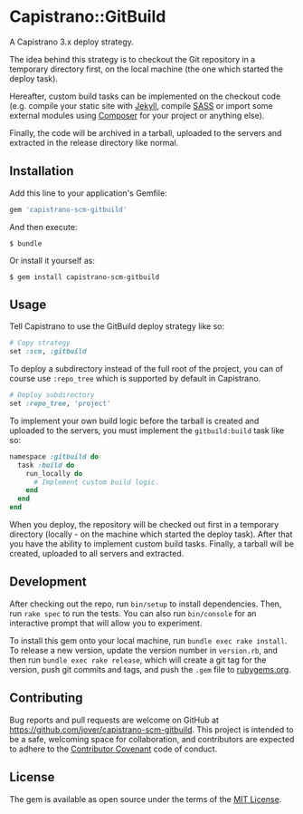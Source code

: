 # Capistrano::GitBuild

A Capistrano 3.x deploy strategy.

The idea behind this strategy is to checkout the Git repository in a temporary directory first, on the local machine (the one which started the deploy task).

Hereafter, custom build tasks can be implemented on the checkout code (e.g. compile your static site with [Jekyll](http://jekyllrb.com/), compile [SASS](http://sass-lang.com/) or import some external modules using [Composer](https://getcomposer.org/) for your project or anything else).

Finally, the code will be archived in a tarball, uploaded to the servers and extracted in the release directory like normal.

## Installation

Add this line to your application's Gemfile:

```ruby
gem 'capistrano-scm-gitbuild'
```

And then execute:

    $ bundle

Or install it yourself as:

    $ gem install capistrano-scm-gitbuild

## Usage

Tell Capistrano to use the GitBuild deploy strategy like so:
```ruby
# Copy strategy
set :scm, :gitbuild
```

To deploy a subdirectory instead of the full root of the project, you can of course use `:repo_tree` which is supported by default in Capistrano.
```ruby
# Deploy subdirectory
set :repo_tree, 'project'
```

To implement your own build logic before the tarball is created and uploaded to the servers, you must implement the `gitbuild:build` task like so:
```ruby
namespace :gitbuild do
  task :build do
    run_locally do
      # Implement custom build logic.
    end
  end
end
```

When you deploy, the repository will be checked out first in a temporary directory (locally - on the machine which started the deploy task).
After that you have the ability to implement custom build tasks.
Finally, a tarball will be created, uploaded to all servers and extracted.


## Development

After checking out the repo, run `bin/setup` to install dependencies. Then, run `rake spec` to run the tests. You can also run `bin/console` for an interactive prompt that will allow you to experiment.

To install this gem onto your local machine, run `bundle exec rake install`. To release a new version, update the version number in `version.rb`, and then run `bundle exec rake release`, which will create a git tag for the version, push git commits and tags, and push the `.gem` file to [rubygems.org](https://rubygems.org).

## Contributing

Bug reports and pull requests are welcome on GitHub at https://github.com/jover/capistrano-scm-gitbuild. This project is intended to be a safe, welcoming space for collaboration, and contributors are expected to adhere to the [Contributor Covenant](http://contributor-covenant.org/) code of conduct.


## License

The gem is available as open source under the terms of the [MIT License](http://opensource.org/licenses/MIT).

